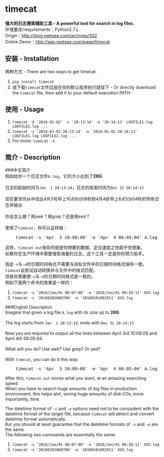 # timecat
<b>强大的日志搜索辅助工具 - A powerful tool for search in log files.</b>    
环境要求/requirements：Python2.7.x    
Origin：<a href="http://blog.reetsee.com/archives/502" target="_blank">http://blog.reetsee.com/archives/502</a>    
Online Demo：<a href="http://aap.reetsee.com/page/timecat" target="_blank">http://aap.reetsee.com/page/timecat</a>      

## 安装 - Installation    
两种方式 - There are two ways to get timecat.    
1. `pip install timecat`    
2. 或下载`timecat`文件后放在你的默认程序执行路径下 - Or directly download the `timecat` file, then add it to your default execution PATH    

## 使用 - Usage    
1. `timecat -d '2016-01-02' -s '20:13:14' -e '20:14:13' LOGFILE1.log LOGFILE2.log ...`    
2. `timecat -s '2016-01-02 20:13:14' -e '2016-01-02 20:14:13' LOGFILE1.log LOGFILE2.log ...`    
3. For more: `timecat -h`    

## 简介 - Description
###中文简介    
假如给你一个日志文件`A.log`，它的大小达到了<b>28G</b><br />    
日志的起始时间为`Jan  1 20:13:14`，日志的结束时间为`Dec 31 20:14:13`<br />    
现在要求你从中找出4月3号早上10点9分08秒到4月4好早上6点5分04秒的所有日志并输出<br />    
你会怎么做？用awk？用grep？还是用sed？<br />    
使用了`timecat`，你可以这样做：    
<pre>    timecat -s 'Apr  3 10:09:08' -e 'Apr  4 06:05:04' A.log > timecat.out</pre>      
这样，`timecat.out`保存的就是你想要的数据，定位速度之快超乎你想象。    
如果你在生产环境中需要搜索海量的日志，这个工具一定是你的得力助手。   
    
指定`-s`与`-e`时日期时间格式不需要与目标文件中的日期时间格式保持一致，`timecat`会尝试自动转换并与文件中的格式匹配。    
但是你需要使`-s`与`-e`的日期时间格式是一致的。    
例如下面两个命令的效果是一样的：      
1. `timecat -s '2016/Jan/01 06:07:08' -e '2016/Jan/01 09:10:11' XXX.log`     
2. `timecat -s '20160101060708' -e '20160101091011' XXX.log`      

###English Description    
Imagine that given a log file `A.log` with its size up to <b>28G</b><br />    
The log starts from `Jan  1 20:13:14`, ends with `Dec 31 20:14:13`<br />    
Now you are required to output all the lines between April 3rd 10:09:08 and April 4th 06:05:04<br />    
What will you do? Use awk? Use grep? Or sed?<br />    
With `timecat`, you can do it this way:
<pre>    timecat -s 'Apr  3 10:09:08' -e 'Apr  4 06:05:04' A.log > timecat.out</pre>    
After this, `timecat.out` stores what you want, at an amazing searching speed.      
When you have to search huge amounts of log files in production environment, this helps alot, saving huge amounts of disk I/Os, more importantly, time.    

The datetime format of `-s` and `-e` options need not to be consisdent with the datetime format of the target file, because `timecat` will detect and convert datetime format automatically.      
But you should at least guarantee that the datetime formats of `-s` and `-e` are the same.    
The following two commands are essentially the same:      
1. `timecat -s '2016/Jan/01 06:07:08' -e '2016/Jan/01 09:10:11' XXX.log`     
2. `timecat -s '20160101060708' -e '20160101091011' XXX.log`      
